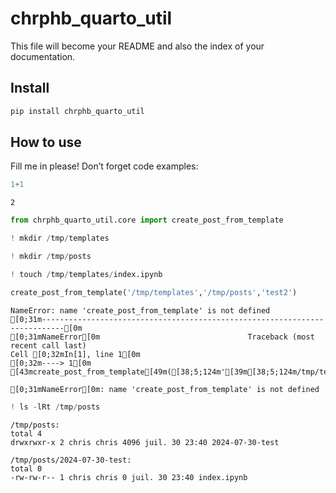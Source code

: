 # chrphb_quarto_util


<!-- WARNING: THIS FILE WAS AUTOGENERATED! DO NOT EDIT! -->

This file will become your README and also the index of your
documentation.

## Install

``` sh
pip install chrphb_quarto_util
```

## How to use

Fill me in please! Don’t forget code examples:

``` python
1+1
```

    2

``` python
from chrphb_quarto_util.core import create_post_from_template
```

``` python
! mkdir /tmp/templates
```

``` python
! mkdir /tmp/posts
```

``` python
! touch /tmp/templates/index.ipynb
```

``` python
create_post_from_template('/tmp/templates','/tmp/posts','test2')
```

    NameError: name 'create_post_from_template' is not defined
    [0;31m---------------------------------------------------------------------------[0m
    [0;31mNameError[0m                                 Traceback (most recent call last)
    Cell [0;32mIn[1], line 1[0m
    [0;32m----> 1[0m [43mcreate_post_from_template[49m([38;5;124m'[39m[38;5;124m/tmp/templates[39m[38;5;124m'[39m,[38;5;124m'[39m[38;5;124m/tmp/posts[39m[38;5;124m'[39m,[38;5;124m'[39m[38;5;124mtest2[39m[38;5;124m'[39m)

    [0;31mNameError[0m: name 'create_post_from_template' is not defined

``` python
! ls -lRt /tmp/posts
```

    /tmp/posts:
    total 4
    drwxrwxr-x 2 chris chris 4096 juil. 30 23:40 2024-07-30-test

    /tmp/posts/2024-07-30-test:
    total 0
    -rw-rw-r-- 1 chris chris 0 juil. 30 23:40 index.ipynb
